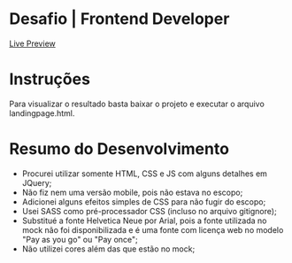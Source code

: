 # Desafio | Frontend Developer
[Live Preview](https://landingpagelinx.herokuapp.com/)

# Instruções
Para visualizar o resultado basta baixar o projeto e executar o arquivo landingpage.html.

# Resumo do Desenvolvimento
- Procurei utilizar somente HTML, CSS e JS com alguns detalhes em JQuery;
- Não fiz nem uma versão mobile, pois não estava no escopo;
- Adicionei alguns efeitos simples de CSS para não fugir do escopo;
- Usei SASS como pré-processador CSS (incluso no arquivo gitignore);
- Substitué a fonte Helvetica Neue por Arial, pois a fonte utilizada no mock não foi disponibilizada e é uma fonte com licença web no modelo "Pay as you go" ou "Pay once";
- Não utilizei cores além das que estão no mock;

